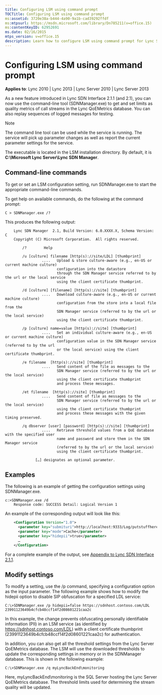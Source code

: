 ```yaml
---
title: Configuring LSM using command prompt
TOCTitle: Configuring LSM using command prompt
ms:assetid: 3720e38a-b444-4a90-9a1b-cad39292ffdf
ms:mtpsurl: https://msdn.microsoft.com/library/Dn785211(v=office.15)
ms:contentKeyID: 62952691
ms.date: 02/16/2015
mtps_version: v=office.15
description: Learn how to configure LSM using command prompt for Lync SDN Interface. Get and set limits, replay sequences, and modify settings with ease.
---
```


# Configuring LSM using command prompt

**Applies to**: Lync 2010 | Lync 2013 | Lync Server 2010 | Lync Server 2013

As a new feature introduced in Lync SDN Interface 2.1.1 (and 2.1), you can now use the command-line tool (SDNManager.exe) to get and set limits as quality metrics of call streams in the Lync QoEMetrics database. You can also replay sequences of logged messages for testing.

> [!NOTE]
> The command line tool can be used while the service is running. The service will pick up parameter changes as well as report the current parameter settings for the service.

The executable is located in the LSM installation directory. By default, it is **C:\\Microsoft Lync Server\\Lync SDN Manager**.

## Command-line commands

To get or set an LSM configuration setting, run SDNManager.exe to start the appropriate command-line commands.

To get help on available commands, do the following at the command prompt:

`C > SDNManager.exe /?`

This produces the following output:

```
    Lync SDN Manager  2.1, Build Version: 6.0.XXXX.X, Schema Version: C
    Copyright (C) Microsoft Corporation.  All rights reserved.
    
        /?        Help
    
        /u [culture] filename [http(s)://site/LDL] [thumbprint]
                 ....   Upload & store culture-aware (e.g., en-US or current machine culture)
                        configuration into the datastore
                        through the SDN Manager service referred to by the url or the local service
                        using the client certificate thumbprint.
    
        /d [culture] [filename] [http(s)://site] [thumbprint]
                 ....   Download culture-aware (e.g., en-US or current machine culture)
                        configuration from the store into a local file from the
                        SDN Manager service (referred to by the url or the local service)
                        using the client certificate thumbprint.
    
        /p [culture] name=value [http(s)://site] [thumbprint]
                 ....   Set an individual culture-aware (e.g., en-US or current machine culture)
                        configuration value in the SDN Manager service (referred to by the url
                        or the local service) using the client certificate thumbprint.
    
        /e filename  [http(s)://site] [thumbprint]
                 ....   Send content of the file as messages to the
                        SDN Manager service (referred to by the url or the local service)
                        using the client certificate thumbprint
                        and process these messages.
    
        /et filename  [http(s)://site] [thumbprint]
                 ....   Send content of file as messages to the
                        SDN Manager service (referred to by the url or the local service)
                        using the client certificate thumbprint
                        and process these messages with the given timing preserved.
    
        /q dbserver [user] [password] [http(s)://site] [thumbprint]
                 ....   Retrieve threshold values from a QoE database with the specified user
                        name and password and store them in the SDN Manager service
                        (referred to by the url or the local service)
                        using the client certificate thumbprint.
    
              […] designates an optional parameter.
```

## Examples

The following is an example of getting the configuration settings using SDNManager.exe.

```
c:>SDNManager.exe /d
    Response code: SUCCESS Detail: Logical Version 1
```

An example of the corresponding output will look like this:

```xml
    <Configuration Version="1.0">
      <parameter key="submituri">http://localhost:9333/Log/putstuffhere</parameter>
      <parameter key="mode">Cache</parameter>
      <parameter key="hidepii">true</parameter>
      …
    </Configuration>
```

For a complete example of the output, see [Appendix to Lync SDN Interface 2.1.1](appendix-to-lync-sdn-interface-2-1-1.md).

## Modify settings

To modify a setting, use the /p command, specifying a configuration option as the input parameter. The following example shows how to modify the hidepii option to disable SIP obfuscation for a specified LDL service:

`C:\>SDNManager.exe /p hidepii=false https://sdnhost.contoso.com/LDL 23991123649b4cfcb48ccf14f2d08601221caa2c`

In this example, the change prevents obfuscating personally identifiable information (PII) in an LSM service (as identified by https://sdnhost.contoso.com/LDL) with a client certificate thumbprint (23991123649b4cfcb48ccf14f2d08601221caa2c) for authentication.

In addition, you can also get all the threshold settings from the Lync Server QoEMetrics database. The LSM will use the downloaded thresholds to update the corresponding settings in memory or in the SDNManager database. This is shown in the following example:

`C:\>SDNManager.exe /q myLyncBackEnd\monitoring`

Here, myLyncBackEnd\\monitoring is the SQL Server hosting the Lync Server QoEMetrics database. The threshold limits used for determining the stream quality will be updated.

